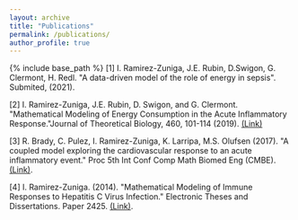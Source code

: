 ```yaml
---
layout: archive
title: "Publications"
permalink: /publications/
author_profile: true
---
```

{% include base_path %}
[1] I. Ramirez-Zuniga, J.E. Rubin, D.Swigon, G. Clermont, H. Redl. "A data-driven model of the role of energy in sepsis". Submited, (2021).

[2] I. Ramirez-Zuniga, J.E. Rubin, D. Swigon, and G. Clermont. "Mathematical Modeling of Energy Consumption in the Acute Inflammatory Response."Journal of Theoretical Biology, 460, 101-114 (2019). [(Link)](https://www.sciencedirect.com/science/article/pii/S0022519318304120)

[3] R. Brady, C. Pulez, I. Ramirez-Zuniga, K. Larripa, M.S. Olufsen (2017). "A coupled model exploring the cardiovascular response to an acute inflammatory event." Proc 5th Int Conf Comp Math Biomed Eng (CMBE). [(Link)](http://www.compbiomed.net/2017/cmbe-proceedings.htm).

[4] I. Ramirez-Zuniga. (2014). "Mathematical Modeling of Immune Responses to Hepatitis C Virus Infection." Electronic Theses and Dissertations. Paper 2425. [(Link)](https://dc.etsu.edu/etd/2425).
